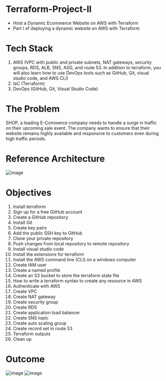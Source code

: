 # Terraform-Project-II
- Host a Dynamic Ecommerce Website on AWS with Terraform
- Part I of deploying a dynamic website on AWS with Terraform

# Tech Stack
1. AWS (VPC with public and private subnets, NAT gateways, security groups, RDS, ALB, SNS, ASG, and route 53. In addition to terraform, you will also learn how to use DevOps tools such as GitHub, Git, visual studio code, and AWS CLI)
2. IaC (Terraform)
3. DevOps (GitHub, Git, Visual Studio Code)

# The Problem
SHOP, a leading E-Commerce company needs to handle a surge in traffic on their upcoming sale event. The company wants to ensure that their website remains highly available and responsive to customers even during high traffic periods.

# Reference Architecture
![image](https://github.com/e-miguel/Terraform-Project-II/assets/134418850/e75b52d7-ff7e-437d-b65e-b0b21b5b2810)

# Objectives
1. Install terraform
2. Sign up for a free GitHub account
3. Create a GitHub repository
4. Install Git
5. Create key pairs
6. Add the public SSH key to GitHub
7. Clone your private repository
8. Push changes from local repository to remote repository
9. Install visual studio code
10. Install the extensions for terraform
11. Install the AWS command line (CLI) on a windows computer
12. Create IAM user
13. Create a named profile
14. Create an S3 bucket to store the terraform state file
15. How to write a terraform syntax to create any resource in AWS
16. Authenticate with AWS
17. Create VPC
18. Create NAT gateway
19. Create security group
20. Create RDS
21. Create application load balancer
22. Create SNS topic
23. Create auto scaling group
24. Create record set in route 53
25. Terraform outputs
26. Clean up

# Outcome
![image](https://github.com/e-miguel/Terraform-Project-II/assets/134418850/451c46ff-de28-49f7-bb33-931987487ead)
![image](https://github.com/e-miguel/Terraform-Project-II/assets/134418850/fbcc6573-6828-4dde-b7c1-56a53f74046d)
